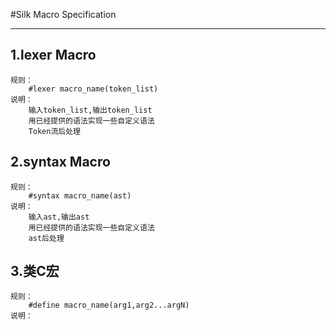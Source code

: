 #Silk Macro Specification
***
## 1.lexer Macro
    规则：
        #lexer macro_name(token_list)
    说明：
        输入token_list,输出token_list
        用已经提供的语法实现一些自定义语法
        Token流后处理

## 2.syntax Macro
    规则：
        #syntax macro_name(ast)
    说明：
        输入ast,输出ast
        用已经提供的语法实现一些自定义语法
        ast后处理

## 3.类C宏
    规则：
        #define macro_name(arg1,arg2...argN)
    说明：
        
